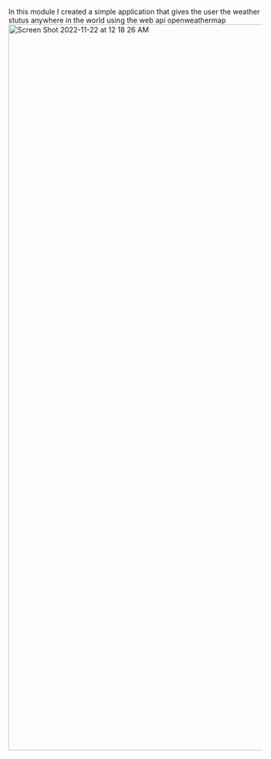 In this module I created a simple application that gives the user the weather stutus anywhere in the world using the web api openweathermap
<img width="1440" alt="Screen Shot 2022-11-22 at 12 18 26 AM" src="https://user-images.githubusercontent.com/114723936/203228123-c4458bdb-7455-466b-ba61-076d4ed5ee3b.png">

